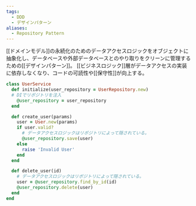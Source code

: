 ```yaml
---
tags:
  - DDD
  - デザインパターン
aliases:
  - Repository Pattern
---
```

[[ドメインモデル]]の永続化のためのデータアクセスロジックをオブジェクトに抽象化し、データベースや外部データベースとのやり取りをクリーンに管理するための[[デザインパターン]]。
[[ビジネスロジック]]層がデータアクセスの実装に依存しなくなり、コードの可読性や[[保守性]]が向上する。
```ruby
class UserService
  def initialize(user_repository = UserRepository.new)
  # DIでリポジトリを注入
    @user_repository = user_repository
  end

  def create_user(params)
    user = User.new(params)
    if user.valid?
	  # データアクセスロジックはリポジトリによって隠されている。
      @user_repository.save(user)
    else
      raise 'Invalid User'
    end
  end

  def delete_user(id)
    # データアクセスロジックはリポジトリによって隠されている。
    user = @user_repository.find_by_id(id)
    @user_repository.delete(user)
  end
end

```